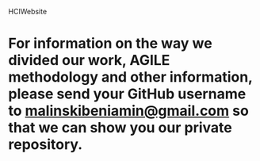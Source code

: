 HCIWebsite

# For information on the way we divided our work, AGILE methodology and other information, please send your GitHub username to malinskibeniamin@gmail.com so that we can show you our private repository.
